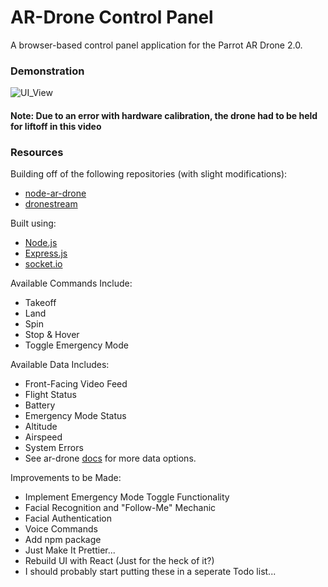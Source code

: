 AR-Drone Control Panel
==========================

A browser-based control panel application for the Parrot AR Drone 2.0.

### Demonstration ###

![UI_View](https://github.com/FellowshipOfThePing/Drone-Control-Panel/blob/master/images/screencap.gif)


#### Note: Due to an error with hardware calibration, the drone had to be held for liftoff in this video ####


### Resources ###

Building off of the following repositories (with slight modifications):
 * [node-ar-drone](https://github.com/felixge/node-ar-drone)
 * [dronestream](https://github.com/bkw/node-dronestream)


Built using:
 * [Node.js](https://nodejs.org/en/docs/)
 * [Express.js](https://expressjs.com/en/4x/api.html)
 * [socket.io](https://github.com/socketio/socket.io)


Available Commands Include:
 * Takeoff
 * Land
 * Spin
 * Stop & Hover
 * Toggle Emergency Mode


Available Data Includes:
 * Front-Facing Video Feed
 * Flight Status
 * Battery
 * Emergency Mode Status
 * Altitude
 * Airspeed
 * System Errors
 * See ar-drone [docs](https://github.com/felixge/node-ar-drone/blob/master/docs/NavData.md) for more data options.


Improvements to be Made:
 * Implement Emergency Mode Toggle Functionality
 * Facial Recognition and "Follow-Me" Mechanic
 * Facial Authentication
 * Voice Commands
 * Add npm package
 * Just Make It Prettier...
 * Rebuild UI with React (Just for the heck of it?)
 * I should probably start putting these in a seperate Todo list...
